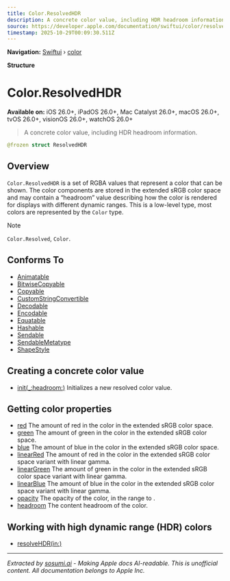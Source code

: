 ```yaml
---
title: Color.ResolvedHDR
description: A concrete color value, including HDR headroom information.
source: https://developer.apple.com/documentation/swiftui/color/resolvedhdr
timestamp: 2025-10-29T00:09:30.511Z
---
```


**Navigation:** [Swiftui](/documentation/swiftui) › [color](/documentation/swiftui/color)

**Structure**

# Color.ResolvedHDR

**Available on:** iOS 26.0+, iPadOS 26.0+, Mac Catalyst 26.0+, macOS 26.0+, tvOS 26.0+, visionOS 26.0+, watchOS 26.0+

> A concrete color value, including HDR headroom information.

```swift
@frozen struct ResolvedHDR
```

## Overview

`Color.ResolvedHDR` is a set of RGBA values that represent a color that can be shown. The color components are stored in the extended sRGB color space and may contain a “headroom” value describing how the color is rendered for displays with different dynamic ranges. This is a low-level type, most colors are represented by the `Color` type.

> [!NOTE]
> `Color.Resolved`, `Color`.

## Conforms To

- [Animatable](/documentation/swiftui/animatable)
- [BitwiseCopyable](/documentation/Swift/BitwiseCopyable)
- [Copyable](/documentation/Swift/Copyable)
- [CustomStringConvertible](/documentation/Swift/CustomStringConvertible)
- [Decodable](/documentation/Swift/Decodable)
- [Encodable](/documentation/Swift/Encodable)
- [Equatable](/documentation/Swift/Equatable)
- [Hashable](/documentation/Swift/Hashable)
- [Sendable](/documentation/Swift/Sendable)
- [SendableMetatype](/documentation/Swift/SendableMetatype)
- [ShapeStyle](/documentation/swiftui/shapestyle)

## Creating a concrete color value

- [init(_:headroom:)](/documentation/swiftui/color/resolvedhdr/init(_:headroom:)) Initializes a new resolved color value.

## Getting color properties

- [red](/documentation/swiftui/color/resolvedhdr/red) The amount of red in the color in the extended sRGB color space.
- [green](/documentation/swiftui/color/resolvedhdr/green) The amount of green in the color in the extended sRGB color space.
- [blue](/documentation/swiftui/color/resolvedhdr/blue) The amount of blue in the color in the extended sRGB color space.
- [linearRed](/documentation/swiftui/color/resolvedhdr/linearred) The amount of red in the color in the extended sRGB color space variant with linear gamma.
- [linearGreen](/documentation/swiftui/color/resolvedhdr/lineargreen) The amount of green in the color in the extended sRGB color space variant with linear gamma.
- [linearBlue](/documentation/swiftui/color/resolvedhdr/linearblue) The amount of blue in the color in the extended sRGB color space variant with linear gamma.
- [opacity](/documentation/swiftui/color/resolvedhdr/opacity) The opacity of the color, in the range  to .
- [headroom](/documentation/swiftui/color/resolvedhdr/headroom) The content headroom of the color.

## Working with high dynamic range (HDR) colors

- [resolveHDR(in:)](/documentation/swiftui/color/resolvehdr(in:))

---

*Extracted by [sosumi.ai](https://sosumi.ai) - Making Apple docs AI-readable.*
*This is unofficial content. All documentation belongs to Apple Inc.*
